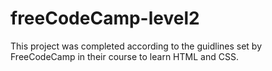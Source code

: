 # freeCodeCamp-level2

This project was completed according to the guidlines set by FreeCodeCamp in their course to learn HTML and CSS.
